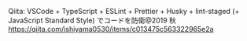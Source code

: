 Qiita: VSCode + TypeScript + ESLint + Prettier + Husky + lint-staged (+ JavaScript Standard Style) でコードを防衛@2019 秋
https://qiita.com/ishiyama0530/items/c013475c563322965e2a
